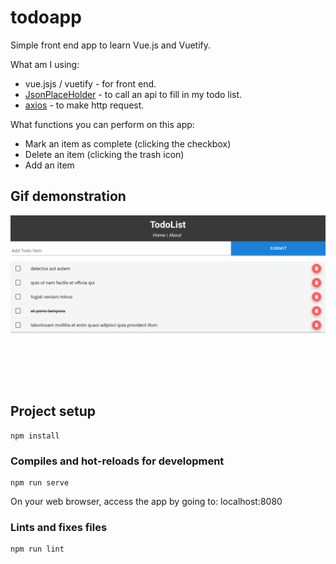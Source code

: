 # todoapp

Simple front end app to learn Vue.js and Vuetify.

What am I using:
* vue.jsjs / vuetify - for front end.
* [JsonPlaceHolder](https://jsonplaceholder.typicode.com/) - to call an api to fill in my todo list.
* [axios](https://www.npmjs.com/package/axios) - to make http request.

What functions you can perform on this app:
* Mark an item as complete (clicking the checkbox)
* Delete an item (clicking the trash icon)
* Add an item

## Gif demonstration

![todoApp](./src/assets/todoApp.gif)


## Project setup
```
npm install
```

### Compiles and hot-reloads for development
```
npm run serve
```
On your web browser, access the app by going to: localhost:8080


### Lints and fixes files
```
npm run lint
```

